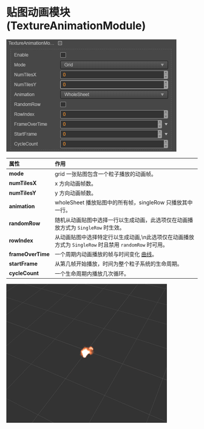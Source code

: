 # 贴图动画模块(TextureAnimationModule)

![](particle-system/texture_animation.png)

属性| 作用
:---|:---
**mode** | grid 一张贴图包含一个粒子播放的动画帧。
**numTilesX** | x 方向动画帧数。
**numTilesY** | y 方向动画帧数。
**animation** | wholeSheet 播放贴图中的所有帧，singleRow 只播放其中一行。
**randomRow** | 随机从动画贴图中选择一行以生成动画，此选项仅在动画播放方式为 `SingleRow` 时生效。
**rowIndex** | 从动画贴图中选择特定行以生成动画,\n此选项仅在动画播放方式为 `SingleRow` 时且禁用 `randomRow` 时可用。
**frameOverTime** | 一个周期内动画播放的帧与时间变化 [曲线](editor/curve-editor.md)。
**startFrame** | 从第几帧开始播放，时间为整个粒子系统的生命周期。
**cycleCount** | 一个生命周期内播放几次循环。

![](particle-system/texture_animation.gif)